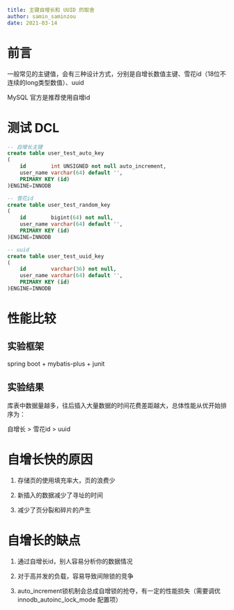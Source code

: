 ```yaml
title: 主键自增长和 UUID 的取舍
author: samin_saminzou
date: 2021-03-14
```

# 前言

一般常见的主键值，会有三种设计方式，分别是自增长数值主键、雪花id（18位不连续的long类型数值）、uuid

MySQL 官方是推荐使用自增id

# 测试 DCL

```sql
-- 自增长主键
create table user_test_auto_key
(
    id        int UNSIGNED not null auto_increment,
    user_name varchar(64) default '',
    PRIMARY KEY (id)
)ENGINE=INNODB
```

```sql
-- 雪花id
create table user_test_random_key
(
    id        bigint(64) not null,
    user_name varchar(64) default '',
    PRIMARY KEY (id)
)ENGINE=INNODB
```

```sql
-- uuid
create table user_test_uuid_key
(
    id        varchar(36) not null,
    user_name varchar(64) default '',
    PRIMARY KEY (id)
)ENGINE=INNODB
```

# 性能比较

## 实验框架

spring boot + mybatis-plus + junit

## 实验结果

库表中数据量越多，往后插入大量数据的时间花费差距越大，总体性能从优开始排序为：

自增长 > 雪花id > uuid

# 自增长快的原因

1. 存储页的使用填充率大，页的浪费少

2. 新插入的数据减少了寻址的时间

3. 减少了页分裂和碎片的产生

# 自增长的缺点

1. 通过自增长id，别人容易分析你的数据情况

2. 对于高并发的负载，容易导致间隙锁的竞争

3. auto_increment锁机制会总成自增锁的抢夺，有一定的性能损失（需要调优 innodb_autoinc_lock_mode 配置项）


